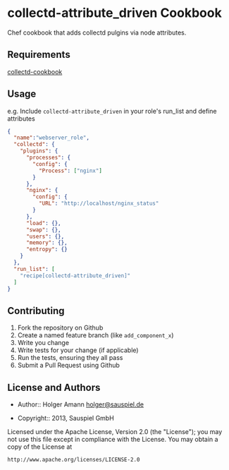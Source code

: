 collectd-attribute_driven Cookbook
==================================

Chef cookbook that adds collectd pulgins via node attributes.

Requirements
------------

[collectd-cookbook](https://github.com/coderanger/chef-collectd)

Usage
-----
e.g.
Include `collectd-attribute_driven` in your role's run_list and define attributes

```json
{
  "name":"webserver_role",
  "collectd": {
    "plugins": {
      "processes": {
        "config": {
          "Process": ["nginx"]
        }
      },
      "nginx": {
        "config": {
          "URL": "http://localhost/nginx_status"
        }
      },
      "load": {},
      "swap": {},
      "users": {},
      "memory": {},
      "entropy": {}
    }
  },
  "run_list": [
    "recipe[collectd-attribute_driven]"
  ]
}
```

Contributing
------------
1. Fork the repository on Github
2. Create a named feature branch (like `add_component_x`)
3. Write you change
4. Write tests for your change (if applicable)
5. Run the tests, ensuring they all pass
6. Submit a Pull Request using Github

License and Authors
-------------------
* Author:: Holger Amann holger@sauspiel.de

* Copyright:: 2013, Sauspiel GmbH

Licensed under the Apache License, Version 2.0 (the "License");
you may not use this file except in compliance with the License.
You may obtain a copy of the License at

    http://www.apache.org/licenses/LICENSE-2.0

